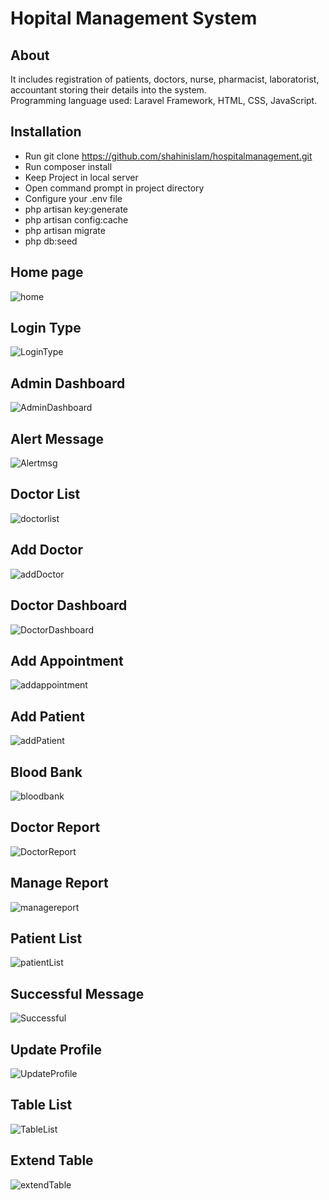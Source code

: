 # Hopital Management System

## About
It includes registration of patients, doctors, nurse, pharmacist, laboratorist, accountant storing their details into the system. <br/>
Programming language used: Laravel Framework, HTML, CSS, JavaScript.


## Installation
- Run git clone https://github.com/shahinislam/hospitalmanagement.git
- Run composer install
- Keep Project in local server
- Open command prompt in project directory
- Configure your .env file
- php artisan key:generate
- php artisan config:cache
- php artisan migrate
- php db:seed 

## Home page
![home](https://user-images.githubusercontent.com/33843231/70908864-6f8c2600-2036-11ea-87c2-14cb80ca7ba6.jpg)
## Login Type
![LoginType](https://user-images.githubusercontent.com/33843231/70907936-4bc7e080-2034-11ea-8e69-60b6cd26502e.jpg)
## Admin Dashboard
![AdminDashboard](https://user-images.githubusercontent.com/33843231/70909023-c7c32800-2036-11ea-8bf2-33e6ac556e24.jpg)
## Alert Message
![Alertmsg](https://user-images.githubusercontent.com/33843231/70908077-8fbae580-2034-11ea-9319-6b3cd9ad33f0.jpg)
## Doctor List
![doctorlist](https://user-images.githubusercontent.com/33843231/70908006-6dc16300-2034-11ea-8800-31d94eaf99e4.jpg)
## Add Doctor
![addDoctor](https://user-images.githubusercontent.com/33843231/70908041-7a45bb80-2034-11ea-85a2-4b3ae090f5b4.jpg)
## Doctor Dashboard
![DoctorDashboard](https://user-images.githubusercontent.com/33843231/70907981-639f6480-2034-11ea-9962-b976a5f4de68.jpg)
## Add Appointment
![addappointment](https://user-images.githubusercontent.com/33843231/70908043-7c0f7f00-2034-11ea-90a8-3736b677f781.jpg)
## Add Patient
![addPatient](https://user-images.githubusercontent.com/33843231/70908069-8cbff500-2034-11ea-9571-6cb910222729.jpg)
## Blood Bank
![bloodbank](https://user-images.githubusercontent.com/33843231/70908089-977a8a00-2034-11ea-8bf8-ef7523d278af.jpg)
## Doctor Report
![DoctorReport](https://user-images.githubusercontent.com/33843231/70908124-a9f4c380-2034-11ea-85a5-1b96d9e212b2.jpg)
## Manage Report
![managereport](https://user-images.githubusercontent.com/33843231/70908144-b4af5880-2034-11ea-8634-90627f9c5a30.jpg)
## Patient List
![patientList](https://user-images.githubusercontent.com/33843231/70908160-be38c080-2034-11ea-9717-023c34c40c7f.jpg)
## Successful Message
![Successful](https://user-images.githubusercontent.com/33843231/70908165-bf69ed80-2034-11ea-8e2e-5870c5bceceb.jpg)
## Update Profile
![UpdateProfile](https://user-images.githubusercontent.com/33843231/70908172-c1cc4780-2034-11ea-84c9-7860b54875a8.jpg)
## Table List
![TableList](https://user-images.githubusercontent.com/33843231/70908295-0fe14b00-2035-11ea-8975-95ab3cd07840.jpg)
## Extend Table
![extendTable](https://user-images.githubusercontent.com/33843231/70908299-1243a500-2035-11ea-853b-b600ff9b6ecb.jpg)

